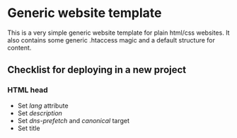 # Generic website template

This is a very simple generic website template for plain html/css websites. It also contains some generic .htaccess magic and a default structure for content.

## Checklist for deploying in a new project

### HTML head

* Set _lang_ attribute
* Set _description_
* Set _dns-prefetch_ and _canonical_ target
* Set title
